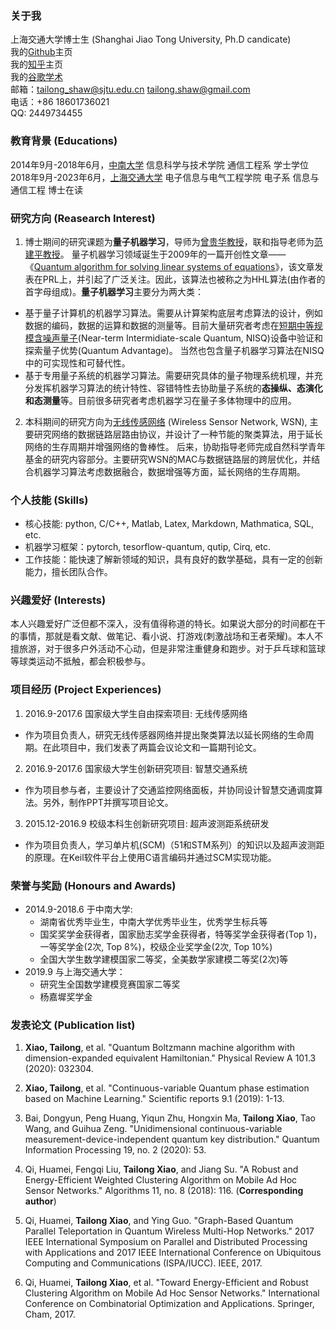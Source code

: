 ### 关于我
上海交通大学博士生 (Shanghai Jiao Tong University, Ph.D candicate)<br>
我的[Github](https://github.com/XiaoTailong)主页<br>
我的[知乎](https://www.zhihu.com/people/xiao-tai-long-16)主页 <br>
我的[谷歌学术](https://scholar.google.com/citations?user=qo67_eUAAAAJ&hl=en) <br>
邮箱：tailong_shaw@sjtu.edu.cn tailong.shaw@gmail.com <br>
电话：+86 18601736021 <br>
QQ: 2449734455

### 教育背景 (Educations)
2014年9月-2018年6月，[中南大学](https://baike.baidu.com/item/%E4%B8%AD%E5%8D%97%E5%A4%A7%E5%AD%A6) 信息科学与技术学院 通信工程系 学士学位 <br>
2018年9月-2023年6月，[上海交通大学](https://baike.baidu.com/item/%E4%B8%8A%E6%B5%B7%E4%BA%A4%E9%80%9A%E5%A4%A7%E5%AD%A6) 电子信息与电气工程学院 电子系 信息与通信工程 博士在读 <br>


### 研究方向 (Reasearch Interest)
1. 博士期间的研究课题为**量子机器学习**，导师为[曾贵华教授](https://baike.baidu.com/item/%E6%9B%BE%E8%B4%B5%E5%8D%8E)，联和指导老师为[范建平教授](https://baike.baidu.com/item/%E8%8C%83%E5%BB%BA%E5%B9%B3/7023012)。 量子机器学习领域诞生于2009年的一篇开创性文章——《[Quantum algorithm for solving linear systems of equations](https://arxiv.org/pdf/0811.3171.pdf)》，该文章发表在PRL上，并引起了广泛关注。因此，该算法也被称之为HHL算法(由作者的首字母组成)。**量子机器学习**主要分为两大类：
  - 基于量子计算机的机器学习算法。需要从计算架构底层考虑算法的设计，例如数据的编码，数据的运算和数据的测量等。目前大量研究者考虑在[短期中等规模含噪声量子](https://arxiv.org/pdf/1801.00862.pdf)(Near-term Intermidiate-scale Quantum, NISQ)设备中验证和探索量子优势(Quantum Advantage)。 当然也包含量子机器学习算法在NISQ中的可实现性和可替代性。
  - 基于专用量子系统的机器学习算法。需要研究具体的量子物理系统机理，并充分发挥机器学习算法的统计特性、容错特性去协助量子系统的**态操纵、态演化和态测量**等。目前很多研究者考虑机器学习在量子多体物理中的应用。

2. 本科期间的研究方向为[无线传感网络](https://baike.baidu.com/item/%E6%97%A0%E7%BA%BF%E4%BC%A0%E6%84%9F%E5%99%A8%E7%BD%91%E7%BB%9C/3794?fromtitle=%E6%97%A0%E7%BA%BF%E4%BC%A0%E6%84%9F%E7%BD%91%E7%BB%9C&fromid=7659076) (Wireless Sensor Network, WSN), 主要研究网络的数据链路层路由协议，并设计了一种节能的聚类算法，用于延长网络的生存周期并增强网络的鲁棒性。 后来，协助指导老师完成自然科学青年基金的研究内容部分。主要研究WSN的MAC与数据链路层的跨层优化，并结合机器学习算法考虑数据融合，数据增强等方面，延长网络的生存周期。 <br>

### 个人技能 (Skills)
-  核心技能: python, C/C++, Matlab, Latex, Markdown, Mathmatica, SQL, etc.
-  机器学习框架：pytorch, tesorflow-quantum, qutip, Cirq, etc. 
-  工作技能：能快速了解新领域的知识，具有良好的数学基础，具有一定的创新能力，擅长团队合作。

### 兴趣爱好 (Interests)
本人兴趣爱好广泛但都不深入，没有值得称道的特长。如果说大部分的时间都在干的事情，那就是看文献、做笔记、看小说、打游戏(刺激战场和王者荣耀)。本人不擅旅游，对于很多户外活动不心动，但是非常注重健身和跑步。对于乒乓球和篮球等球类运动不抵触，都会积极参与。

### 项目经历 (Project Experiences)
1. 2016.9-2017.6 国家级大学生自由探索项目: 无线传感网络
  - 作为项目负责人，研究无线传感器网络并提出聚类算法以延长网络的生命周期。在此项目中，我们发表了两篇会议论文和一篇期刊论文。
2. 2016.9-2017.6 国家级大学生创新研究项目: 智慧交通系统
  - 作为项目参与者，主要设计了交通监控网络面板，并协同设计智慧交通调度算法。另外，制作PPT并撰写项目论文。
3. 2015.12-2016.9 校级本科生创新研究项目: 超声波测距系统研发
  - 作为项目负责人，学习单片机(SCM)（51和STM系列）的知识以及超声波测距的原理。在Keil软件平台上使用C语言编码并通过SCM实现功能。

### 荣誉与奖励 (Honours and Awards)
- 2014.9-2018.6 于中南大学: 
  - 湖南省优秀毕业生，中南大学优秀毕业生，优秀学生标兵等
  - 国奖奖学金获得者，国家励志奖学金获得者，特等奖学金获得者(Top 1)，一等奖学金(2次, Top 8%)，校级企业奖学金(2次, Top 10%)
  - 全国大学生数学建模国家二等奖，全美数学家建模二等奖(2次)等
- 2019.9 与上海交通大学：
  - 研究生全国数学建模竞赛国家二等奖
  - 杨嘉墀奖学金

### 发表论文 (Publication list)

1. **Xiao, Tailong**, et al. "Quantum Boltzmann machine algorithm with dimension-expanded equivalent Hamiltonian." Physical Review A 101.3 (2020): 032304.

2. **Xiao, Tailong**, et al. "Continuous-variable Quantum phase estimation based on Machine Learning." Scientific reports 9.1 (2019): 1-13.

3. Bai, Dongyun, Peng Huang, Yiqun Zhu, Hongxin Ma, **Tailong Xiao**, Tao Wang, and Guihua Zeng. "Unidimensional continuous-variable measurement-device-independent quantum key distribution." Quantum Information Processing 19, no. 2 (2020): 53.

4. Qi, Huamei, Fengqi Liu, **Tailong Xiao**, and Jiang Su. "A Robust and Energy-Efficient Weighted Clustering Algorithm on Mobile Ad Hoc Sensor Networks." Algorithms 11, no. 8 (2018): 116. (**Corresponding author**)

5. Qi, Huamei, **Tailong Xiao**, and Ying Guo. "Graph-Based Quantum Parallel Teleportation in Quantum Wireless Multi-Hop Networks." 2017 IEEE International Symposium on Parallel and Distributed Processing with Applications and 2017 IEEE International Conference on Ubiquitous Computing and Communications (ISPA/IUCC). IEEE, 2017.

6. Qi, Huamei, **Tailong Xiao**, et al. "Toward Energy-Efficient and Robust Clustering Algorithm on Mobile Ad Hoc Sensor Networks." International Conference on Combinatorial Optimization and Applications. Springer, Cham, 2017.



